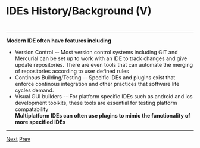 # IDEs History/Background (V)
# 
***
 **Modern IDE often have features including** 
* Version Control -- Most version control systems including GIT and Mercurial can be set up to work with an IDE to track changes and give update repositories. There are even tools that can automate the merging of repositories according to user defined rules
* Continous Building/Testing -- Specific IDEs and plugins exist that enforce continous integration and other practices that software life cycles demand.
* Visual GUI builders -- For platform specific IDEs such as android and ios development toolkits, these tools are essential for testing platform compatability   
 **Multiplatform IDEs can often use plugins to mimic the functionality of more specified IDEs**   

***  

[Next](https://github.com/AustinCerny/CSCI582_Presentation2_IDEs/blob/master/slide08.md)
[Prev](https://github.com/AustinCerny/CSCI582_Presentation2_IDEs/blob/master/slide06.md)
